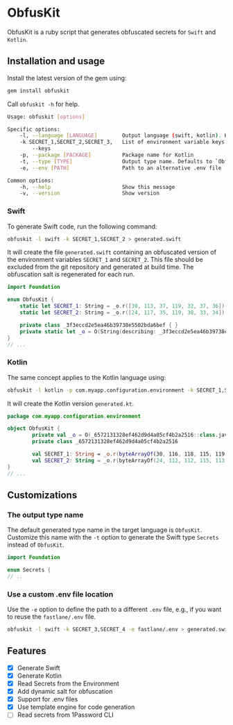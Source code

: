 # ObfusKit
ObfusKit is a ruby script that generates obfuscated secrets for `Swift` and `Kotlin`.

## Installation and usage

Install the latest version of the gem using:

```sh
gem install obfuskit
```

Call `obfuskit -h` for help.

```sh
Usage: obfuskit [options]

Specific options:
    -l, --language [LANGUAGE]        Output language (swift, kotlin). Kotlin requires a package parameter.
    -k SECRET_1,SECRET_2,SECRET_3,   List of environment variable keys
        --keys
    -p, --package [PACKAGE]          Package name for Kotlin
    -t, --type [TYPE]                Output type name. Defaults to `ObfusKit`
    -e, --env [PATH]                 Path to an alternative .env file

Common options:
    -h, --help                       Show this message
    -v, --version                    Show version
```

### Swift

To generate Swift code, run the following command:

```sh
obfuskit -l swift -k SECRET_1,SECRET_2 > generated.swift
```

It will create the file `generated.swift` containing an obfuscated version of the environment variables `SECRET_1` and `SECRET_2`. 
This file should be excluded from the git repository and generated at build time. 
The obfuscation salt is regenerated for each run.

```swift
import Foundation

enum ObfusKit {
	static let SECRET_1: String = _o.r([30, 113, 37, 119, 32, 37, 36])
	static let SECRET_2: String = _o.r([24, 117, 35, 119, 38, 33, 34])

	private class _3f3eccd2e5ea46b39738e5502bda6bef { }
	private static let _o = O(String(describing: _3f3eccd2e5ea46b39738e5502bda6bef.self))
}
// ...
```

### Kotlin 

The same concept applies to the Kotlin language using:

```sh
obfuskit -l kotlin -p com.myapp.configuration.environment -k SECRET_1,SECRET_2 > generated.kt
```
It will create the Kotlin version `generated.kt`.

```kotlin
package com.myapp.configuration.environment

object ObfusKit {
        private val _o = O(_6572131328ef462d9d4a05cf4b2a2516::class.java.simpleName)
        private class _6572131328ef462d9d4a05cf4b2a2516

        val SECRET_1: String = _o.r(byteArrayOf(30, 116, 118, 115, 119, 119, 116))
        val SECRET_2: String = _o.r(byteArrayOf(24, 112, 112, 115, 113, 115, 114))
}
// ...
```

## Customizations

### The output type name

The default generated type name in the target language is `ObfusKit`. Customize this name with the `-t` option to generate the Swift type `Secrets` instead of `ObfusKit`.

```swift
import Foundation

enum Secrets {
// ..
```

### Use a custom .env file location

Use the `-e` option to define the path to a different `.env` file, e.g., if you want to reuse the `fastlane/.env` file.

```sh
obfuskit -l swift -k SECRET_3,SECRET_4 -e fastlane/.env > generated.swift
```

## Features
- [x] Generate Swift
- [x] Generate Kotlin
- [x] Read Secrets from the Environment 
- [x] Add dynamic salt for obfuscation
- [x] Support for .env files
- [x] Use template engine for code generation
- [ ] Read secrets from 1Password CLI
